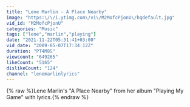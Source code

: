 ```yaml
---
title: "Lene Marlin - A Place Nearby"
image: "https:\/\/i.ytimg.com\/vi\/M2MofcPjonU\/hqdefault.jpg"
vid_id: "M2MofcPjonU"
categories: "Music"
tags: ["lene","marlin","playing"]
date: "2021-11-22T05:31:41+03:00"
vid_date: "2009-05-07T17:34:12Z"
duration: "PT4M8S"
viewcount: "649265"
likeCount: "5165"
dislikeCount: "124"
channel: "lenemarlinlyrics"
---
```

{% raw %}Lene Marlin's &quot;A Place Nearby&quot; from her album &quot;Playing My Game&quot; with lyrics.{% endraw %}

